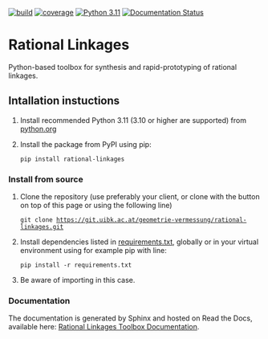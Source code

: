[![build](https://git.uibk.ac.at/geometrie-vermessung/rational-linkages/badges/main/pipeline.svg)](https://git.uibk.ac.at/geometrie-vermessung/rational-linkages/-/jobs)
[![coverage](https://git.uibk.ac.at/geometrie-vermessung/rational-linkages/badges/main/coverage.svg?job=run_tests)](https://git.uibk.ac.at/geometrie-vermessung/rational-linkages/-/jobs)
[![Python 3.11](https://img.shields.io/badge/python-3.11-blue.svg)]()
[![Documentation Status](https://readthedocs.org/projects/rational-linkages/badge/?version=latest)](https://rational-linkages.readthedocs.io/?badge=latest)

# Rational Linkages

Python-based toolbox for synthesis and rapid-prototyping of rational linkages.

## Intallation instuctions

1. Install recommended Python 3.11 (3.10 or higher are supported) from [python.org](https://www.python.org/downloads/)
2. Install the package from PyPI using pip:

    <code>pip install rational-linkages</code>

### Install from source

1. Clone the repository (use preferably your client, or clone with the button on top of this page or using the following line)
    
    <code>git clone https://git.uibk.ac.at/geometrie-vermessung/rational-linkages.git </code>

2. Install dependencies listed in [requirements.txt](requirements.txt), globally or in your virtual environment using for example pip with line:

    <code>pip install -r requirements.txt</code>

3. Be aware of importing in this case.

### Documentation
The documentation is generated by Sphinx and hosted on Read the Docs, available here: [Rational Linkages Toolbox Documentation](https://rational-linkages.readthedocs.io/).